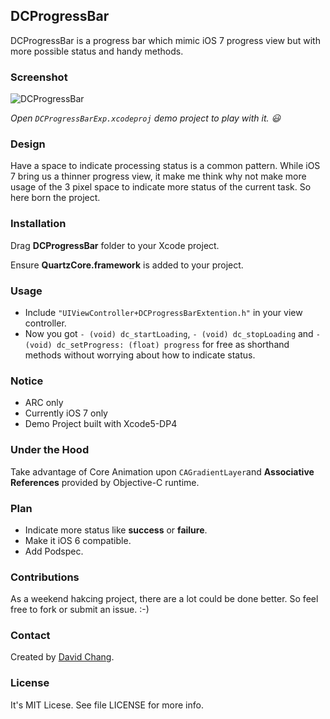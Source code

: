 ## DCProgressBar

DCProgressBar is a progress bar which mimic iOS 7 progress view but with more possible status and handy methods.

### Screenshot

![DCProgressBar](http://d.pr/i/7P3R+) 

*Open `DCProgressBarExp.xcodeproj` demo project to play with it. :smiley:*

### Design

Have a space to indicate processing status is a common pattern. While iOS 7 bring us a thinner progress view, it make me think why not make more usage of the 3 pixel space to indicate more status of the current task. So here born the project.


### Installation

Drag **DCProgressBar** folder to your Xcode project.

Ensure **QuartzCore.framework** is added to your project.

### Usage

* Include `"UIViewController+DCProgressBarExtention.h"` in your view controller.
* Now you got `- (void) dc_startLoading`, `- (void) dc_stopLoading` and `- (void) dc_setProgress: (float) progress` for free as shorthand methods without worrying about how to indicate status.

### Notice

* ARC only
* Currently iOS 7 only 
* Demo Project built with Xcode5-DP4

### Under the Hood

Take advantage of Core Animation upon `CAGradientLayer`and **Associative References** provided by Objective-C runtime.

### Plan

* Indicate more status like **success** or **failure**.
* Make it iOS 6 compatible.
* Add Podspec.

### Contributions

As a weekend hakcing project, there are a lot could be done better. 
So feel free to fork or submit an issue. :-)

### Contact

Created by [David Chang](https://twitter.com/zetachang).

### License

It's MIT Licese. See file LICENSE for more info.
